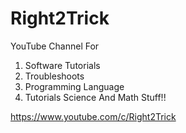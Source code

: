 # Right2Trick

YouTube Channel For
1. Software Tutorials 
2. Troubleshoots 
3. Programming Language 
4. Tutorials Science And Math Stuff!!

https://www.youtube.com/c/Right2Trick

